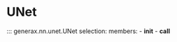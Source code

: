 # UNet

::: generax.nn.unet.UNet
    selection:
        members:
            - __init__
            - __call__
